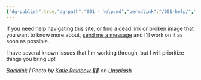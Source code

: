 ```yaml
---
{"dg-publish":true,"dg-path":"001 - help.md","permalink":"/001-help/","title":"HELP","noteIcon":"","created":"2023-08-08T13:56:11","updated":"2023-08-12T11:22:42.564-04:00"}
---
```



If you need help navigating this site, or find a dead link or broken image that you want to know more about, [send me a message](mailto:raine@chaoticorganized.com?subject=CO%20website%20help&body=I%20was%20visiting%20your%20website%20and%20needed%20help%20with%20a%20page) and I'll work on it as soon as possible. 

I have several known issues that I'm working through, but I will prioritize things you bring up!

*[Backlink](https://unsplash.com/photos/KG7CCyD0-QE) | Photo by [Katie Rainbow 🏳️‍🌈](https://unsplash.com/@katierainbow?utm_source=Obsidian%20Image%20Inserter%20Plugin&utm_medium=referral) on [Unsplash](https://unsplash.com/?utm_source=Obsidian%20Image%20Inserter%20Plugin&utm_medium=referral)*
